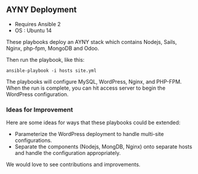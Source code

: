 ## AYNY Deployment

- Requires Ansible 2
- OS : Ubuntu 14

These playbooks deploy an AYNY stack which contains Nodejs, Sails, Nginx, php-fpm, MongoDB and Odoo.

Then run the playbook, like this:

	ansible-playbook -i hosts site.yml

The playbooks will configure MySQL, WordPress, Nginx, and PHP-FPM. When the run
is complete, you can hit access server to begin the WordPress configuration.

### Ideas for Improvement

Here are some ideas for ways that these playbooks could be extended:

- Parameterize the WordPress deployment to handle multi-site configurations.
- Separate the components (Nodejs, MongDB, Nginx) onto separate hosts and 
handle the configuration appropriately.

We would love to see contributions and improvements.